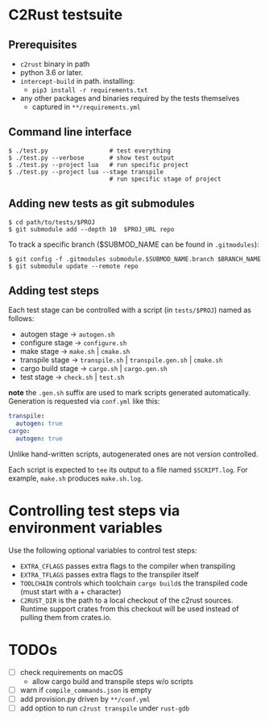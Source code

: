 # C2Rust testsuite

## Prerequisites

- `c2rust` binary in path
- python 3.6 or later.
- `intercept-build` in path. installing:
    - `pip3 install -r requirements.txt`
- any other packages and binaries required by the tests themselves
    - captured in `**/requirements.yml`

## Command line interface

    $ ./test.py                 # test everything
    $ ./test.py --verbose       # show test output
    $ ./test.py --project lua   # run specific project
    $ ./test.py --project lua --stage transpile   
                                # run specific stage of project
    

## Adding new tests as git submodules

    $ cd path/to/tests/$PROJ
    $ git submodule add --depth 10  $PROJ_URL repo
    
To track a specific branch ($SUBMOD_NAME can be found in `.gitmodules`):    
    
    $ git config -f .gitmodules submodule.$SUBMOD_NAME.branch $BRANCH_NAME
    $ git submodule update --remote repo

## Adding test steps

Each test stage can be controlled with a script (in `tests/$PROJ`) named as follows:

- autogen stage -> `autogen.sh`
- configure stage -> `configure.sh`
- make stage ->  `make.sh` | `cmake.sh`
- transpile stage ->  `transpile.sh` | `transpile.gen.sh` | `cmake.sh`
- cargo build stage -> `cargo.sh` | `cargo.gen.sh`
- test stage -> `check.sh` | `test.sh`

**note** the `.gen.sh` suffix are used to mark scripts generated automatically. Generation is requested via `conf.yml` like this:

```yaml
transpile:
  autogen: true
cargo:
  autogen: true
```

Unlike hand-written scripts, autogenerated ones are not version controlled.

Each script is expected to `tee` its output to a file named `$SCRIPT.log`. For example, `make.sh` produces `make.sh.log`.

# Controlling test steps via environment variables

Use the following optional variables to control test steps:

- `EXTRA_CFLAGS` passes extra flags to the compiler when transpiling
- `EXTRA_TFLAGS` passes extra flags to the transpiler itself
- `TOOLCHAIN` controls which toolchain `cargo build`s the transpiled code (must
  start with a + character)
- `C2RUST_DIR` is the path to a local checkout of the c2rust sources. Runtime
  support crates from this checkout will be used instead of pulling them from
  crates.io.

# TODOs
- [ ] check requirements on macOS
  - allow cargo build and transpile steps w/o scripts
- [ ] warn if `compile_commands.json` is empty
- [ ] add provision.py driven by `**/conf.yml`
- [ ] add option to run `c2rust transpile` under `rust-gdb`
